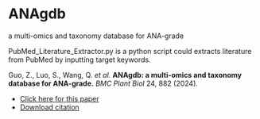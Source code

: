 # ANAgdb
a multi-omics and taxonomy database for ANA-grade

PubMed_Literature_Extractor.py is a python script could extracts literature from PubMed by inputting target keywords.

Guo, Z., Luo, S., Wang, Q. *et al.* **ANAgdb: a multi-omics and taxonomy database for ANA-grade.** *BMC Plant Biol* 24, 882 (2024). 
- [Click here for this paper](https://doi.org/10.1186/s12870-024-05613-4)  
- [Download citation](https://citation-needed.springer.com/v2/references/10.1186/s12870-024-05613-4?format=refman&flavour=citation)

